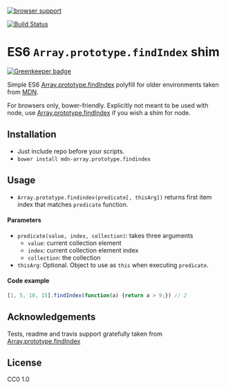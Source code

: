 [![browser support](https://ci.testling.com/BendingBender/MDN-Array.prototype.findIndex.png)](https://ci.testling.com/BendingBender/MDN-Array.prototype.findIndex)

[![Build Status](https://travis-ci.org/BendingBender/MDN-Array.prototype.findIndex.svg?branch=master)](https://travis-ci.org/BendingBender/MDN-Array.prototype.findIndex)

# ES6 `Array.prototype.findIndex` shim

[![Greenkeeper badge](https://badges.greenkeeper.io/BendingBender/MDN-Array.prototype.findIndex.svg)](https://greenkeeper.io/)

Simple ES6 [Array.prototype.findIndex](https://tc39.github.io/ecma262/#sec-array.prototype.findindex) polyfill for older environments taken from [MDN](https://developer.mozilla.org/en-US/docs/Web/JavaScript/Reference/Global_Objects/Array/findIndex#Polyfill).

For browsers only, bower-friendly. Explicitly not meant to be used with node, use [Array.prototype.findIndex](https://github.com/paulmillr/Array.prototype.findIndex) if you wish a shim for node.

## Installation
* Just include repo before your scripts.
* `bower install mdn-array.prototype.findindex`

## Usage

* `Array.prototype.findindex(predicate[, thisArg])` returns first item index that matches `predicate` function.

#### Parameters

* `predicate(value, index, collection)`: takes three arguments
    * `value`: current collection element
    * `index`: current collection element index
    * `collection`: the collection
* `thisArg`: Optional. Object to use as `this` when executing `predicate`.

#### Code example

```javascript
[1, 5, 10, 15].findIndex(function(a) {return a > 9;}) // 2
```


## Acknowledgements

Tests, readme and travis support gratefully taken from [Array.prototype.findIndex](https://github.com/paulmillr/Array.prototype.findIndex)

## License
CC0 1.0

